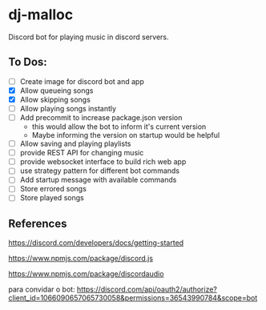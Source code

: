 # dj-malloc

Discord bot for playing music in discord servers.

## To Dos:

- [ ] Create image for discord bot and app
- [X] Allow queueing songs
- [X] Allow skipping songs
- [ ] Allow playing songs instantly
- [ ] Add precommit to increase package.json version
  - this would allow the bot to inform it's current version
  - Maybe informing the version on startup would be helpful
- [ ] Allow saving and playing playlists
- [ ] provide REST API for changing music
- [ ] provide websocket interface to build rich web app
- [ ] use strategy pattern for different bot commands
- [ ] Add startup message with available commands
- [ ] Store errored songs
- [ ] Store played songs

## References

https://discord.com/developers/docs/getting-started

https://www.npmjs.com/package/discord.js

https://www.npmjs.com/package/discordaudio

para convidar o bot:
https://discord.com/api/oauth2/authorize?client_id=1066090657065730058&permissions=36543990784&scope=bot